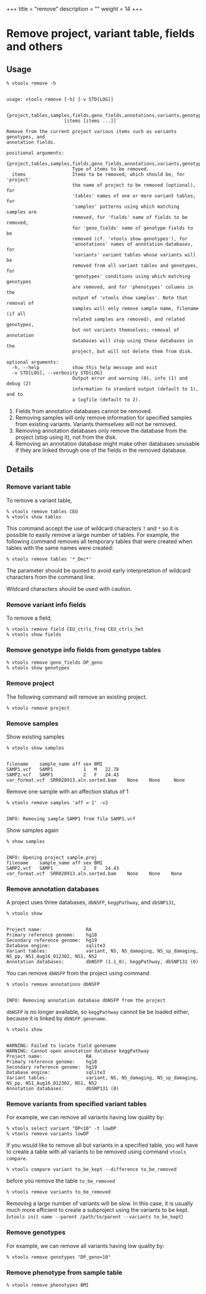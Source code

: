 +++
title = "remove"
description = ""
weight = 14
+++





# Remove project, variant table, fields and others



## Usage

    % vtools remove -h
    

    usage: vtools remove [-h] [-v STD[LOG]]
    
                         {project,tables,samples,fields,geno_fields,annotations,variants,genotypes,phenotypes}
                         [items [items ...]]
    
    Remove from the current project various items such as variants genotypes, and
    annotation fields.
    
    positional arguments:
      {project,tables,samples,fields,geno_fields,annotations,variants,genotypes,phenotypes}
                            Type of items to be removed.
      items                 Items to be removed, which should be, for 'project'
                            the name of project to be removed (optional), for
                            'tables' names of one or more variant tables, for
                            'samples' patterns using which matching samples are
                            removed, for 'fields' name of fields to be removed,
                            for 'geno_fields' name of genotype fields to be
                            removed (cf. 'vtools show genotypes'), for
                            'annotations' names of annotation databases, for
                            'variants' variant tables whose variants will be
                            removed from all variant tables and genotypes, for
                            'genotypes' conditions using which matching genotypes
                            are removed, and for 'phenotypes' columns in the
                            output of 'vtools show samples'. Note that removal of
                            samples will only remove sample name, filename (if all
                            related samples are removed), and related genotypes,
                            but not variants themselves; removal of annotation
                            databases will stop using these databases in the
                            project, but will not delete them from disk.
    
    optional arguments:
      -h, --help            show this help message and exit
      -v STD[LOG], --verbosity STD[LOG]
                            Output error and warning (0), info (1) and debug (2)
                            information to standard output (default to 1), and to
                            a logfile (default to 2).
    



1.  Fields from annotation databases cannot be removed. 
2.  Removing samples will only remove information for specified samples from existing variants. Variants themselves will not be removed. 
3.  Removing annotation databases only remove the database from the project (stop using it), not from the disk. 
4.  Removing an annotation database might make other databases unusable if they are linked through one of the fields in the removed database. 



## Details

### Remove variant table

To remove a variant table, 



    % vtools remove tables CEU
    % vtools show tables
    

This command accept the use of wildcard characters `?` and `*` so it is possible to easily remove a large number of tables. For example, the following command removes all temporary tables that were created when tables with the same names were created: 



    % vtools remove tables '*_Dec*'
    

The parameter should be quoted to avoid early interpretation of wildcard characters from the command line. 



Wildcard characters should be used with caution. 



### Remove variant info fields

To remove a field, 



    % vtools remove field CEU_ctrls_freq CEU_ctrls_het
    % vtools show fields
    



### Remove genotype info fields from genotype tables

    % vtools remove geno_fields DP_geno
    % vtools show genotypes
    



### Remove project

The following command will remove an existing project. 



    % vtools remove project
    



### Remove samples

Show existing samples 



    % vtools show samples
    

    filename	sample_name	aff	sex	BMI
    SAMP1.vcf	SAMP1	        1	M	22.78
    SAMP2.vcf	SAMP1	        2	F	24.43
    var_format.vcf	SRR028913.aln.sorted.bam    None	None	 None
    

Remove one sample with an affection status of 1 



    % vtools remove samples 'aff = 1' -v2
    

    INFO: Removing sample SAMP1 from file SAMP1.vcf
    

Show samples again 



    % show samples
    

    INFO: Opening project sample.proj
    filename	sample_name	aff	sex	BMI
    SAMP2.vcf	SAMP1	        2	F	24.43
    var_format.vcf	SRR028913.aln.sorted.bam	None	None	None
    



### Remove annotation databases

A project uses three databases, `dbNSFP`, `keggPathway`, and `dbSNP131`, 



    % vtools show
    

    Project name:                RA
    Primary reference genome:    hg18
    Secondary reference genome:  hg19
    Database engine:             sqlite3
    Variant tables:              variant, NS, NS_damaging, NS_sp_damaging, NS_pp, NS1_Aug16_012302, NS1, NS2
    Annotation databases:        dbNSFP (1.1_0), keggPathway, dbSNP131 (0)
    

You can remove `dbNSFP` from the project using command 



    % vtools remove annotations dbNSFP
    

    INFO: Removing annotation database dbNSFP from the project
    

`dbNSFP` is no longer available, so `keggPathway` cannot be be loaded either, because it is linked by `dbNSFP.genename`. 



    % vtools show
    

    WARNING: Failed to locate field genename
    WARNING: Cannot open annotation database keggPathway
    Project name:                RA
    Primary reference genome:    hg18
    Secondary reference genome:  hg19
    Database engine:             sqlite3
    Variant tables:              variant, NS, NS_damaging, NS_sp_damaging, NS_pp, NS1_Aug16_012302, NS1, NS2
    Annotation databases:        dbSNP131 (0)
    



### Remove variants from specified variant tables

For example, we can remove all variants having low quality by: 



    % vtools select variant "DP<10" -t lowDP
    % vtools remove variants lowDP
    

If you would like to remove all but variants in a specified table, you will have to create a table with all variants to be removed using command `vtools compare`. 



    % vtools compare variant to_be_kept --difference to_be_removed
    

before you remove the table `to_be_removed` 



    % vtools remove variants to_be_removed
    



Removing a large number of variants will be slow. In this case, it is usually much more efficient to create a subproject using the variants to be kept. (`vtools init name --parent /path/to/parent --variants to_be_kept`) 



### Remove genotypes

For example, we can remove all variants having low quality by: 



    % vtools remove genotypes "DP_geno<10"
    



### Remove phenotype from sample table

    % vtools remove phenotypes BMI
